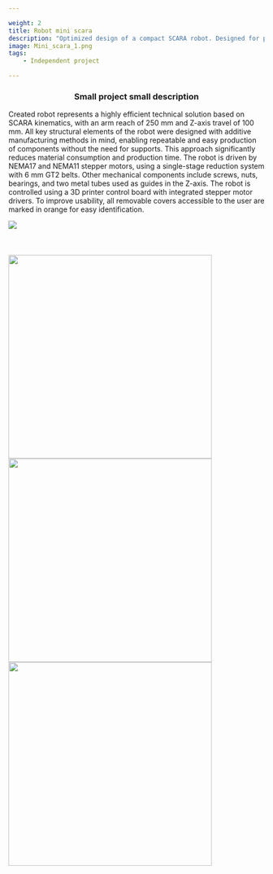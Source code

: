 ```yaml
---

weight: 2
title: Robot mini scara
description: "Optimized design of a compact SCARA robot. Designed for production using FFF additive manufacturing methods and easy assembly, with a total component and material budget not exceeding 700 PLN."
image: Mini_scara_1.png
tags:
    - Independent project

---
```

<!--introduction start-->
<h3 style="text-align:center;">Small project small description</h3>
<div class="markdown-section">
<div>

Created robot represents a highly efficient technical solution based on SCARA kinematics, with an arm reach of 250 mm and Z-axis travel of 100 mm. All key structural elements of the robot were designed with additive manufacturing methods in mind, enabling repeatable and easy production of components without the need for supports. This approach significantly reduces material consumption and production time.
The robot is driven by NEMA17 and NEMA11 stepper motors, using a single-stage reduction system with 6 mm GT2 belts. Other mechanical components include screws, nuts, bearings, and two metal tubes used as guides in the Z-axis.
The robot is controlled using a 3D printer control board with integrated stepper motor drivers. To improve usability, all removable covers accessible to the user are marked in orange for easy identification.
</div>
<img class="markdown-img" src="/Mini_scara_2.png"/>
</div>
<!--introduction end-->


<!--vertical spacing before photos-->
<br>
<br>
<br>

<!--3 photos side by side at bottom-->
<div class="flex flex-col md:flex-row gap-4 justify-center">
<img style="width: clamp(200px, 400px, 400px);" src="/Mini_scara_4.jpg"/>
<img style="width: clamp(200px, 400px, 400px);" src="/Mini_scara_3.jpg"/>
<img style="width: clamp(200px, 400px, 400px);" src="/Mini_scara_5.jpg"/>
</div>


<!--
number_of_tiles: 1

image1: Mini_scara_2.png
Text_size_1: 1.4
Text1: "Stworzony robot stanowi wysoko efektywne rozwiązanie techniczne, oparte na kinematyce typu SCARA, o zakresie ramienia wynoszącym 250 mm oraz przesuwie w osi Z wynoszącym 100 mm. Wszystkie kluczowe elementy konstrukcyjne robota zostały zaprojektowane z uwzględnieniem metod produkcji addytywnej, co umożliwia powtarzalne i łatwe wytwarzanie komponentów bez konieczności stosowania podpór. Takie podejście znacząco redukuje zużycie materiału oraz czas produkcji. Robot jest napędzany silnikami krokowymi NEMA17 oraz NEMA11, z jednoetapowym przełożeniem wykorzystującym paski GT2 o szerokości 6 mm. Pozostałe elementy mechaniczne obejmują śruby, nakrętki, łożyska oraz dwie metalowe rurki, wykorzystane jako prowadnice w osi Z. Do sterowania robotem używana jest płyta kontrolna drukarki 3D, zawierająca zintegrowane sterowniki silników krokowych. W celu ułatwienia użytkowania, wszystkie osłony, które mogą być zdejmowane przez użytkownika, zostały oznaczone kolorem pomarańczowym, co ułatwia ich identyfikację."


image2: Placeholder_photo.png
Text_size_2: 1
Text2: "TEKST 2"


image3: Placeholder_photo.png
Text_size_3: 1
Text3: "TEKST 3"


image4: Placeholder_photo.png
Text_size_4: 1
Text4: "TEKST 4"


image5: Placeholder_photo.png
Text_size_5: 1
Text5: "TEKST 5"


image6: Placeholder_photo.png
Text_size_6: 1
Text6: "TEKST 6"

Gallery_image1: Mini_scara_4.jpg
Gallery_image2: Mini_scara_3.jpg
Gallery_image3: Mini_scara_5.jpg
---
-->
